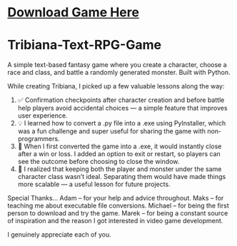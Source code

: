 # **[Download Game Here](https://drive.google.com/file/d/10Wcblxg3UJqL5JkD0W0APXRVxCYhyCcZ/view?usp=sharing)**
# Tribiana-Text-RPG-Game
A simple text-based fantasy game where you create a character, choose a race and class, and battle a randomly generated monster. Built with Python.

While creating Tribiana, I picked up a few valuable lessons along the way:
1. ✅ Confirmation checkpoints after character creation and before battle help players avoid accidental choices — a simple feature that improves user experience.
2. 💡 I learned how to convert a .py file into a .exe using PyInstaller, which was a fun challenge and super useful for sharing the game with non-programmers.
3. 👀 When I first converted the game into a .exe, it would instantly close after a win or loss. I added an option to exit or restart, so players can see the outcome before choosing to close the window.
4. 🧠 I realized that keeping both the player and monster under the same character class wasn’t ideal. Separating them would have made things more scalable — a useful lesson for future projects.

Special Thanks...
Adam – for your help and advice throughout.
Maks – for teaching me about executable file conversions.
Michael – for being the first person to download and try the game.
Marek – for being a constant source of inspiration and the reason I got interested in video game development.

I genuinely appreciate each of you.
